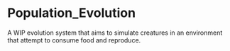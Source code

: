 # Population_Evolution
A WIP evolution system that aims to simulate creatures in an environment that attempt to consume food and reproduce.

